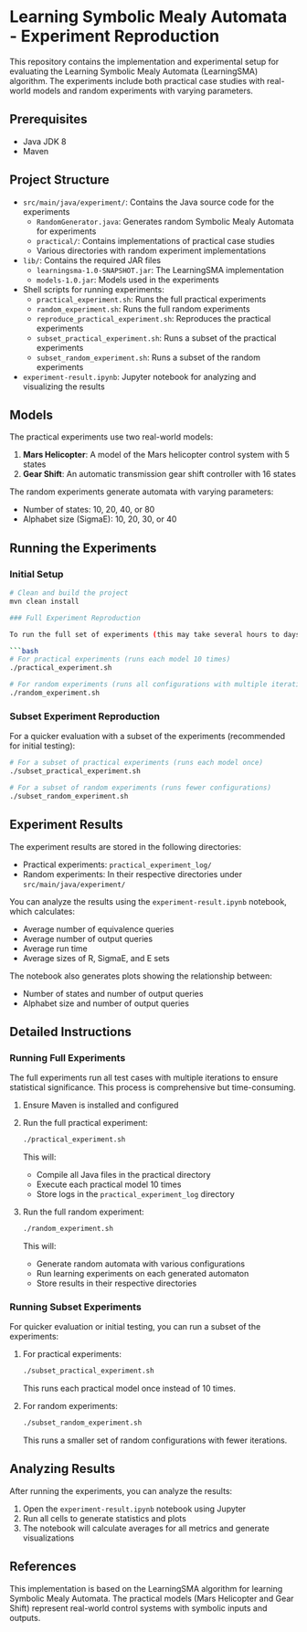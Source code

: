 # Learning Symbolic Mealy Automata - Experiment Reproduction

This repository contains the implementation and experimental setup for evaluating the Learning Symbolic Mealy Automata (LearningSMA) algorithm. The experiments include both practical case studies with real-world models and random experiments with varying parameters.

## Prerequisites

- Java JDK 8
- Maven

## Project Structure

- `src/main/java/experiment/`: Contains the Java source code for the experiments
  - `RandomGenerator.java`: Generates random Symbolic Mealy Automata for experiments
  - `practical/`: Contains implementations of practical case studies
  - Various directories with random experiment implementations
- `lib/`: Contains the required JAR files
  - `learningsma-1.0-SNAPSHOT.jar`: The LearningSMA implementation
  - `models-1.0.jar`: Models used in the experiments
- Shell scripts for running experiments:
  - `practical_experiment.sh`: Runs the full practical experiments
  - `random_experiment.sh`: Runs the full random experiments
  - `reproduce_practical_experiment.sh`: Reproduces the practical experiments
  - `subset_practical_experiment.sh`: Runs a subset of the practical experiments
  - `subset_random_experiment.sh`: Runs a subset of the random experiments
- `experiment-result.ipynb`: Jupyter notebook for analyzing and visualizing the results

## Models

The practical experiments use two real-world models:

1. **Mars Helicopter**: A model of the Mars helicopter control system with 5 states
2. **Gear Shift**: An automatic transmission gear shift controller with 16 states

The random experiments generate automata with varying parameters:
- Number of states: 10, 20, 40, or 80
- Alphabet size (SigmaE): 10, 20, 30, or 40

## Running the Experiments

### Initial Setup

```bash
# Clean and build the project
mvn clean install

### Full Experiment Reproduction

To run the full set of experiments (this may take several hours to days depending on your hardware):

```bash
# For practical experiments (runs each model 10 times)
./practical_experiment.sh

# For random experiments (runs all configurations with multiple iterations)
./random_experiment.sh
```

### Subset Experiment Reproduction

For a quicker evaluation with a subset of the experiments (recommended for initial testing):

```bash
# For a subset of practical experiments (runs each model once)
./subset_practical_experiment.sh

# For a subset of random experiments (runs fewer configurations)
./subset_random_experiment.sh
```

## Experiment Results

The experiment results are stored in the following directories:
- Practical experiments: `practical_experiment_log/`
- Random experiments: In their respective directories under `src/main/java/experiment/`

You can analyze the results using the `experiment-result.ipynb` notebook, which calculates:
- Average number of equivalence queries
- Average number of output queries
- Average run time
- Average sizes of R, SigmaE, and E sets

The notebook also generates plots showing the relationship between:
- Number of states and number of output queries
- Alphabet size and number of output queries

## Detailed Instructions

### Running Full Experiments

The full experiments run all test cases with multiple iterations to ensure statistical significance. This process is comprehensive but time-consuming.

1. Ensure Maven is installed and configured
2. Run the full practical experiment:
   ```bash
   ./practical_experiment.sh
   ```
   This will:
   - Compile all Java files in the practical directory
   - Execute each practical model 10 times
   - Store logs in the `practical_experiment_log` directory

3. Run the full random experiment:
   ```bash
   ./random_experiment.sh
   ```
   This will:
   - Generate random automata with various configurations
   - Run learning experiments on each generated automaton
   - Store results in their respective directories

### Running Subset Experiments

For quicker evaluation or initial testing, you can run a subset of the experiments:

1. For practical experiments:
   ```bash
   ./subset_practical_experiment.sh
   ```
   This runs each practical model once instead of 10 times.

2. For random experiments:
   ```bash
   ./subset_random_experiment.sh
   ```
   This runs a smaller set of random configurations with fewer iterations.

## Analyzing Results

After running the experiments, you can analyze the results:

1. Open the `experiment-result.ipynb` notebook using Jupyter
2. Run all cells to generate statistics and plots
3. The notebook will calculate averages for all metrics and generate visualizations

## References

This implementation is based on the LearningSMA algorithm for learning Symbolic Mealy Automata. The practical models (Mars Helicopter and Gear Shift) represent real-world control systems with symbolic inputs and outputs.
